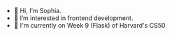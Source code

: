 - 👋 Hi, I’m Sophia.
- 👀 I’m interested in frontend development.
- 🌱 I'm currently on Week 9 (Flask) of Harvard's CS50.

<!---
smsanagustin/smsanagustin is a ✨ special ✨ repository because its `README.md` (this file) appears on your GitHub profile.
You can click the Preview link to take a look at your changes.
--->
